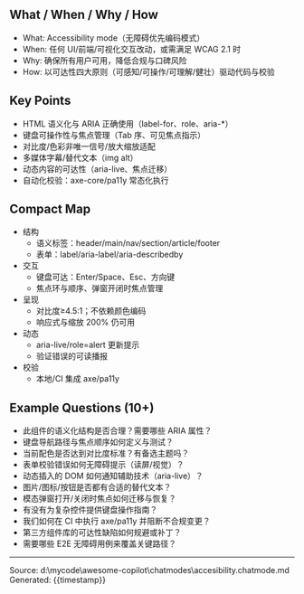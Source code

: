 ## What / When / Why / How

- What: Accessibility mode（无障碍优先编码模式）
- When: 任何 UI/前端/可视化交互改动，或需满足 WCAG 2.1 时
- Why: 确保所有用户可用，降低合规与口碑风险
- How: 以可达性四大原则（可感知/可操作/可理解/健壮）驱动代码与校验

## Key Points

- HTML 语义化与 ARIA 正确使用（label-for、role、aria-*）
- 键盘可操作性与焦点管理（Tab 序、可见焦点指示）
- 对比度/色彩非唯一信号/放大缩放适配
- 多媒体字幕/替代文本（img alt）
- 动态内容的可达性（aria-live、焦点迁移）
- 自动化校验：axe-core/pa11y 常态化执行

## Compact Map

- 结构
  - 语义标签：header/main/nav/section/article/footer
  - 表单：label/aria-label/aria-describedby
- 交互
  - 键盘可达：Enter/Space、Esc、方向键
  - 焦点环与顺序、弹窗开闭时焦点管理
- 呈现
  - 对比度≥4.5:1；不依赖颜色编码
  - 响应式与缩放 200% 仍可用
- 动态
  - aria-live/role=alert 更新提示
  - 验证错误的可读播报
- 校验
  - 本地/CI 集成 axe/pa11y

## Example Questions (10+)

- 此组件的语义化结构是否合理？需要哪些 ARIA 属性？
- 键盘导航路径与焦点顺序如何定义与测试？
- 当前配色是否达到对比度标准？有备选主题吗？
- 表单校验错误如何无障碍提示（读屏/视觉）？
- 动态插入的 DOM 如何通知辅助技术（aria-live）？
- 图片/图标/按钮是否都有合适的替代文本？
- 模态弹窗打开/关闭时焦点如何迁移与恢复？
- 有没有为复杂控件提供键盘操作指南？
- 我们如何在 CI 中执行 axe/pa11y 并阻断不合规变更？
- 第三方组件库的可达性缺陷如何规避或补丁？
- 需要哪些 E2E 无障碍用例来覆盖关键路径？

---
Source: d:\mycode\awesome-copilot\chatmodes\accesibility.chatmode.md
Generated: {{timestamp}}
